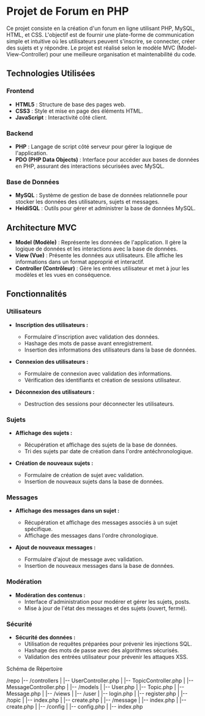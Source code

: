 # Projet de Forum en PHP

Ce projet consiste en la création d'un forum en ligne utilisant PHP, MySQL, HTML, et CSS. L'objectif est de fournir une plate-forme de communication simple et intuitive où les utilisateurs peuvent s'inscrire, se connecter, créer des sujets et y répondre.
Le projet est réalisé selon le modèle MVC (Model-View-Controller) pour une meilleure organisation et maintenabilité du code.

## Technologies Utilisées

### Frontend

- **HTML5** : Structure de base des pages web.
- **CSS3** : Style et mise en page des éléments HTML.
- **JavaScript** : Interactivité côté client.

### Backend

- **PHP** : Langage de script côté serveur pour gérer la logique de l'application.
- **PDO (PHP Data Objects)** : Interface pour accéder aux bases de données en PHP, assurant des interactions sécurisées avec MySQL.

### Base de Données

- **MySQL** : Système de gestion de base de données relationnelle pour stocker les données des utilisateurs, sujets et messages.
- **HeidiSQL** : Outils pour gérer et administrer la base de données MySQL.

## Architecture MVC

- **Model (Modèle)** : Représente les données de l'application. Il gère la logique de données et les interactions avec la base de données.
- **View (Vue)** : Présente les données aux utilisateurs. Elle affiche les informations dans un format approprié et interactif.
- **Controller (Contrôleur)** : Gère les entrées utilisateur et met à jour les modèles et les vues en conséquence.

## Fonctionnalités

### Utilisateurs

- **Inscription des utilisateurs :**
  - Formulaire d'inscription avec validation des données.
  - Hashage des mots de passe avant enregistrement.
  - Insertion des informations des utilisateurs dans la base de données.

- **Connexion des utilisateurs :**
  - Formulaire de connexion avec validation des informations.
  - Vérification des identifiants et création de sessions utilisateur.

- **Déconnexion des utilisateurs :**
  - Destruction des sessions pour déconnecter les utilisateurs.

### Sujets

- **Affichage des sujets :**
  - Récupération et affichage des sujets de la base de données.
  - Tri des sujets par date de création dans l'ordre antéchronologique.

- **Création de nouveaux sujets :**
  - Formulaire de création de sujet avec validation.
  - Insertion de nouveaux sujets dans la base de données.

### Messages

- **Affichage des messages dans un sujet :**
  - Récupération et affichage des messages associés à un sujet spécifique.
  - Affichage des messages dans l'ordre chronologique.

- **Ajout de nouveaux messages :**
  - Formulaire d'ajout de message avec validation.
  - Insertion de nouveaux messages dans la base de données.

### Modération

- **Modération des contenus :**
  - Interface d'administration pour modérer et gérer les sujets, posts.
  - Mise à jour de l'état des messages et des sujets (ouvert, fermé).

### Sécurité

- **Sécurité des données :**
  - Utilisation de requêtes préparées pour prévenir les injections SQL.
  - Hashage des mots de passe avec des algorithmes sécurisés.
  - Validation des entrées utilisateur pour prévenir les attaques XSS.

Schéma de Répertoire

  /repo
|-- /controllers
|   |-- UserController.php
|   |-- TopicController.php
|   |-- MessageController.php
|
|-- /models
|   |-- User.php
|   |-- Topic.php
|   |-- Message.php
|
|-- /views
|   |-- /user
|       |-- login.php
|       |-- register.php
|   |-- /topic
|       |-- index.php
|       |-- create.php
|   |-- /message
|       |-- index.php
|       |-- create.php
|
|-- /config
|   |-- config.php
|
|-- index.php
